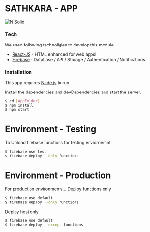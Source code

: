 # SATHKARA - APP

[![N|Solid](https://firebasestorage.googleapis.com/v0/b/sathkara-bb902.appspot.com/o/defaults%2Frsz_3logo.png?alt=media&token=69400e45-135d-46cd-ad8f-7b5019216bcb)](https://teamsathkara.org)

### Tech
We used following technoligies to develop this module

* [React-JS] - HTML enhanced for web apps!
* [Firebase] - Database / API / Storage / Authentication / Notifications





### Installation

This app requires [Node.js](https://nodejs.org/)  to run.

Install the dependencies and devDependencies and start the server.

```sh
$ cd [AppFolder]
$ npm install
$ npm start
```
  
# Environment - Testing 
To Upload firebase functions for testing enviornemnt
```sh
$ firebase use test
$ firebase deploy --only functions
```

# Environment - Production
For production environments...
Deploy functions only

```sh
$ firebase use default
$ firebase deploy --only functions
```

Deploy host only

```sh
$ firebase use default
$ firebase deploy --except functions
```




   [React-Js]: <https://reactjs.org/>
   [Firebase]: <http://firebase.google.com/>
  

